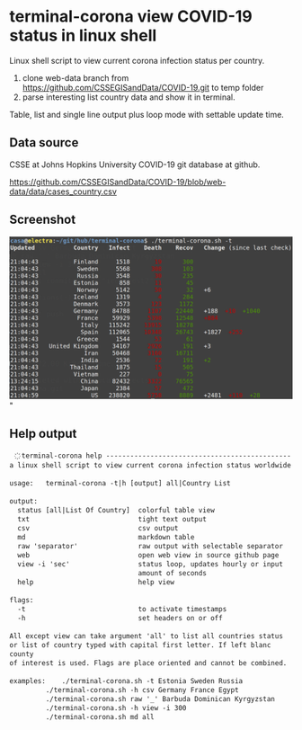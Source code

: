 # terminal-corona view COVID-19 status in linux shell

Linux shell script to view current corona infection status per country.

1. clone web-data branch from https://github.com/CSSEGISandData/COVID-19.git to temp folder
2. parse interesting list country data and show it in terminal.

Table, list and single line output plus loop mode with settable update time.


## Data source

CSSE at Johns Hopkins University COVID-19 git database at github.

https://github.com/CSSEGISandData/COVID-19/blob/web-data/data/cases_country.csv


## Screenshot

![](terminal-corona.png)"


## Help output

      ҉ terminal-corona help ----------------------------------------------
    a linux shell script to view current corona infection status worldwide

    usage:   terminal-corona -t|h [output] all|Country List

    output:
      status [all|List Of Country]  colorful table view
      txt                           tight text output
      csv                           csv output
      md                            markdown table
      raw 'separator'               raw output with selectable separator
      web                           open web view in source github page
      view -i 'sec'                 status loop, updates hourly or input
                                    amount of seconds
      help                          help view

    flags:
      -t                            to activate timestamps
      -h                            set headers on or off

    All except view can take argument 'all' to list all countries status
    or list of country typed with capital first letter. If left blanc county
    of interest is used. Flags are place oriented and cannot be combined.

    examples:    ./terminal-corona.sh -t Estonia Sweden Russia
             ./terminal-corona.sh -h csv Germany France Egypt
             ./terminal-corona.sh raw '_' Barbuda Dominican Kyrgyzstan
             ./terminal-corona.sh -h view -i 300
             ./terminal-corona.sh md all



